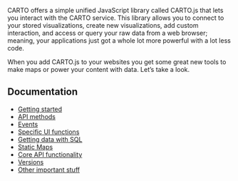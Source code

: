 CARTO offers a simple unified JavaScript library called CARTO.js that lets you interact with the CARTO service. This library allows you to connect to your stored visualizations, create new visualizations, add custom interaction, and access or query your raw data from a web browser; meaning, your applications just got a whole lot more powerful with a lot less code.

When you add CARTO.js to your websites you get some great new tools to make maps or power your content with data. Let’s take a look.

## Documentation

* [Getting started](getting_started.md)
* [API methods](api_methods.md)
* [Events](events.md)
* [Specific UI functions](ui_functions.md)
* [Getting data with SQL](sql.md)
* [Static Maps](static_maps.md)
* [Core API functionality](core_api.md)
* [Versions](versions.md)
* [Other important stuff](other_stuff.md)
